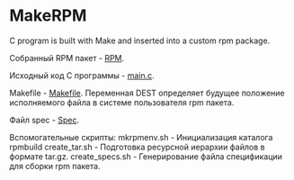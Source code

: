 # MakeRPM
C program is built with Make and inserted into a custom rpm package.

Собранный RPM пакет - [RPM](https://github.com/Lolizer/MakeRPM/blob/master/RPMS/x86_64/). 

Исходный код C программы - [main.c](https://github.com/Lolizer/MakeRPM/blob/master/main.c).

Makefile - [Makefile](https://github.com/Lolizer/MakeRPM/blob/master/Makefile).
Переменная DEST определяет будущее положение исполняемого файла в системе пользователя rpm пакета.

Файл spec - [Spec](https://github.com/Lolizer/MakeRPM/tree/master/SPECS).

Вспомогательные скрипты:
mkrpmenv.sh - Инициализация каталога rpmbuild
create_tar.sh - Подготовка ресурсной иерархии файлов в формате tar.gz.
create_specs.sh - Генерирование файла спецификации для сборки rpm пакета.
